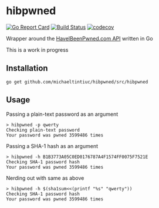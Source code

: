 # hibpwned

[![Go Report Card](https://goreportcard.com/badge/github.com/michaeltintiuc/hibpwned)](https://goreportcard.com/report/github.com/michaeltintiuc/hibpwned)
[![Build Status](https://travis-ci.org/michaeltintiuc/hibpwned.svg?branch=master)](https://travis-ci.org/michaeltintiuc/hibpwned)
[![codecov](https://codecov.io/gh/michaeltintiuc/hibpwned/branch/master/graph/badge.svg)](https://codecov.io/gh/michaeltintiuc/hibpwned)


Wrapper around the [HaveIBeenPwned.com API](https://haveibeenpwned.com/API/v2) written in Go

This is a work in progress

## Installation

`go get github.com/michaeltintiuc/hibpwned/src/hibpwned`

## Usage

Passing a plain-text password as an argument

```
> hibpwned -p qwerty
Checking plain-text password
Your password was pwned 3599486 times
```

Passing a SHA-1 hash as an argument

```
> hibpwned -h B1B3773A05C0ED0176787A4F1574FF0075F7521E
Checking SHA-1 password hash
Your password was pwned 3599486 times
```

Nerding out with same as above

```
> hibpwned -h $(sha1sum<<(printf "%s" "qwerty"))
Checking SHA-1 password hash
Your password was pwned 3599486 times
```
